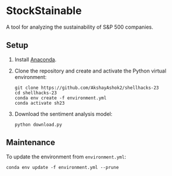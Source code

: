 # StockStainable

A tool for analyzing the sustainability of S&P 500 companies.

## Setup

1. Install [Anaconda](https://www.anaconda.com/products/individual).

2. Clone the repository and create and activate the Python virtual environment:

	```
	git clone https://github.com/AkshayAshok2/shellhacks-23
	cd shellhacks-23
	conda env create -f environment.yml
	conda activate sh23
	```

3. Download the sentiment analysis model:

	```
	python download.py
	```

## Maintenance

To update the environment from `environment.yml`:

	conda env update -f environment.yml --prune
